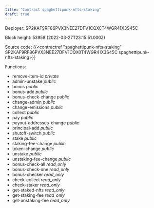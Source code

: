 ```yaml
---
title: "Contract spaghettipunk-nfts-staking"
draft: true
---
```

Deployer: SP2KAF9RF86PVX3NEE27DFV1CQX0T4WGR41X3S45C


 



Block height: 53958 (2022-03-27T23:15:51.000Z)

Source code: {{<contractref "spaghettipunk-nfts-staking" SP2KAF9RF86PVX3NEE27DFV1CQX0T4WGR41X3S45C spaghettipunk-nfts-staking>}}

Functions:

* remove-item-id _private_
* admin-unstake _public_
* bonus _public_
* bonus-add _public_
* bonus-check-change _public_
* change-admin _public_
* change-emissions _public_
* collect _public_
* pay _public_
* payout-addresses-change _public_
* principal-add _public_
* shutoff-switch _public_
* stake _public_
* staking-fee-change _public_
* token-change _public_
* unstake _public_
* unstaking-fee-change _public_
* bonus-check-all _read_only_
* bonus-check-one _read_only_
* bonus-checker _read_only_
* check-collect _read_only_
* check-staker _read_only_
* get-staked-nfts _read_only_
* get-staking-fee _read_only_
* get-unstaking-fee _read_only_
